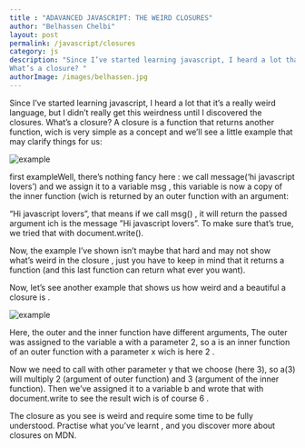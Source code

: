 ```yaml
---
title : "ADAVANCED JAVASCRIPT: THE WEIRD CLOSURES"
author: "Belhassen Chelbi"
layout: post
permalink: /javascript/closures
category: js
description: "Since I’ve started learning javascript, I heard a lot that it’s a really weird language, but I didn’t really get this weirdness until I discovered the closures.
What’s a closure? "
authorImage: /images/belhassen.jpg
---
```

Since I’ve started learning javascript, I heard a lot that it’s a really weird language, but I didn’t really get this weirdness until I discovered the closures.
What’s a closure?
A closure is a function that returns another function, wich is very simple as a concept and we’ll see a little example that may clarify things for us:

 ![example](https://cdn-images-1.medium.com/max/800/1*sMdDEw38_rXo6T-UqrFHsg.png )

first exampleWell, there’s nothing fancy here : we call message(‘hi javascript lovers’) and we assign it to a variable msg , this variable is now a copy of the inner function (wich is returned by an outer function with an argument:

“Hi javascript lovers”, that means if we call msg() , it will return the passed argument ich is the message ”Hi javascript lovers”. To make sure that’s true, we tried that with document.write().

Now, the example I’ve shown isn’t maybe that hard and may not show what’s weird in the closure , just you have to keep in mind that it returns a function (and this last function can return what ever you want).

Now, let’s see another example that shows us how weird and a beautiful a closure is .

![example](https://cdn-images-1.medium.com/max/800/1*Evk2nI7JjEwLYvWIcIZO8g.png )

Here, the outer and the inner function have different arguments, The outer was assigned to the variable a with a parameter 2, so a is an inner function of an outer function with a parameter x wich is here 2 .

Now we need to call with other parameter y that we choose (here 3), so a(3) will multiply 2 (argument of outer function) and 3 (argument of the inner function). Then we’ve assigned it to a variable b and wrote that with document.write to see the result wich is of course 6 .

The closure as you see is weird and require some time to be fully understood.
Practise what you’ve learnt , and you discover more about closures on MDN.

